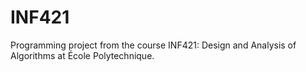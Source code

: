 # INF421
Programming project from the course INF421: Design and Analysis of Algorithms at École Polytechnique.
